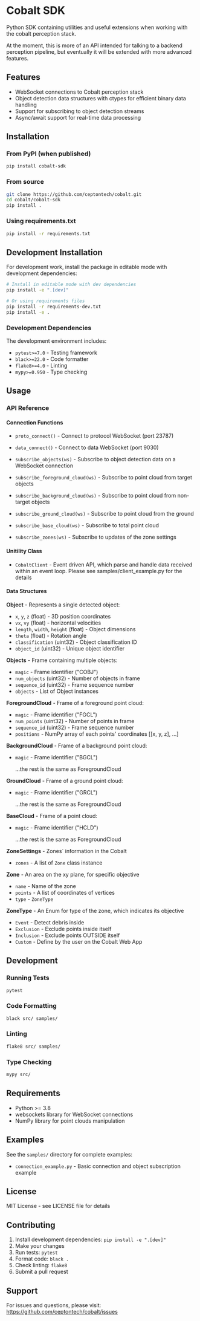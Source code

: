 # Cobalt SDK

Python SDK containing utilities and useful extensions when working with the cobalt perception stack.

At the moment, this is more of an API intended for talking to a backend perception pipeline, but eventually it will be extended with more advanced features.

## Features

- WebSocket connections to Cobalt perception stack
- Object detection data structures with ctypes for efficient binary data handling
- Support for subscribing to object detection streams
- Async/await support for real-time data processing

## Installation

### From PyPI (when published)

```bash
pip install cobalt-sdk
```

### From source

```bash
git clone https://github.com/ceptontech/cobalt.git
cd cobalt/cobalt-sdk
pip install .
```

### Using requirements.txt

```bash
pip install -r requirements.txt
```

## Development Installation

For development work, install the package in editable mode with development dependencies:

```bash
# Install in editable mode with dev dependencies
pip install -e ".[dev]"

# Or using requirements files
pip install -r requirements-dev.txt
pip install -e .
```

### Development Dependencies

The development environment includes:
- `pytest>=7.0` - Testing framework
- `black>=22.0` - Code formatter
- `flake8>=4.0` - Linting
- `mypy>=0.950` - Type checking

## Usage

### API Reference

#### Connection Functions

- `proto_connect()` - Connect to protocol WebSocket (port 23787)
- `data_connect()` - Connect to data WebSocket (port 9030)


- `subscribe_objects(ws)` - Subscribe to object detection data on a WebSocket connection
- `subscribe_foreground_cloud(ws)` - Subscribe to point cloud from target objects
- `subscribe_background_cloud(ws)` - Subscribe to point cloud from non-target objects
- `subscribe_ground_cloud(ws)` - Subscribe to point cloud from the ground
- `subscribe_base_cloud(ws)` - Subscribe to total point cloud
- `subscribe_zones(ws)` - Subscribe to updates of the zone settings


#### Unitility Class

- `CobaltClient` - Event driven API, which parse and handle data received within an event loop. Please see samples/client_example.py for the details

#### Data Structures

**Object** - Represents a single detected object:
- `x`, `y`, `z` (float) - 3D position coordinates
- `vx`, `vy` (float) - horizontal velocities
- `length`, `width`, `height` (float) - Object dimensions
- `theta` (float) - Rotation angle
- `classification` (uint32) - Object classification ID
- `object_id` (uint32) - Unique object identifier

**Objects** - Frame containing multiple objects:
- `magic` - Frame identifier ("COBJ")
- `num_objects` (uint32) - Number of objects in frame
- `sequence_id` (uint32) - Frame sequence number
- `objects` - List of Object instances

**ForegroundCloud** - Frame of a foreground point cloud:
- `magic` - Frame identifier ("FGCL")
- `num_points` (uint32) - Number of points in frame
- `sequence_id` (uint32) - Frame sequence number
- `positions` - NumPy array of each points' coordinates [[x, y, z], ...]

**BackgroundCloud** - Frame of a background point cloud:
- `magic` - Frame identifier ("BGCL")

    ...the rest is the same as ForegroundCloud

**GroundCloud** - Frame of a ground point cloud:
- `magic` - Frame identifier ("GRCL")

    ...the rest is the same as ForegroundCloud

**BaseCloud** - Frame of a point cloud:
- `magic` - Frame identifier ("HCLD")

    ...the rest is the same as ForegroundCloud

**ZoneSettings** - Zones` information in the Cobalt
- `zones` - A list of `Zone` class instance

**Zone** - An area on the xy plane, for specific objective
- `name` - Name of the zone
- `points` - A list of coordinates of vertices
- `type` - `ZoneType`

**ZoneType** - An Enum for type of the zone, which indicates its objective
- `Event` - Detect debris inside
- `Exclusion` - Exclude points inside itself
- `Inclusion` - Exclude points OUTSIDE itself
- `Custom` - Define by the user on the Cobalt Web App

## Development

### Running Tests

```bash
pytest
```

### Code Formatting

```bash
black src/ samples/
```

### Linting

```bash
flake8 src/ samples/
```

### Type Checking

```bash
mypy src/
```

## Requirements

- Python >= 3.8
- websockets library for WebSocket connections
- NumPy library for point clouds manipulation

## Examples

See the `samples/` directory for complete examples:
- `connection_example.py` - Basic connection and object subscription example

## License

MIT License - see LICENSE file for details

## Contributing

1. Install development dependencies: `pip install -e ".[dev]"`
2. Make your changes
3. Run tests: `pytest`
4. Format code: `black .`
5. Check linting: `flake8`
6. Submit a pull request

## Support

For issues and questions, please visit: https://github.com/ceptontech/cobalt/issues
